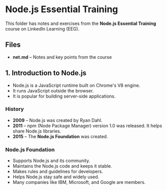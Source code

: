 # Node.js Essential Training

This folder has notes and exercises from the **Node.js Essential Training** course on LinkedIn Learning (EEG).

## Files

- **net.md** – Notes and key points from the course

## 1. Introduction to Node.js

- Node.js is a JavaScript runtime built on Chrome's V8 engine.
- It runs JavaScript outside the browser.
- It is popular for building server-side applications.

### History

- **2009** – Node.js was created by Ryan Dahl.
- **2011** – npm (Node Package Manager) version 1.0 was released. It helps share Node.js libraries.
- **2015** – The **Node.js Foundation** was created.

### Node.js Foundation

- Supports Node.js and its community.
- Maintains the Node.js code and keeps it stable.
- Makes rules and guidelines for developers.
- Helps Node.js stay safe and widely used.
- Many companies like IBM, Microsoft, and Google are members.
